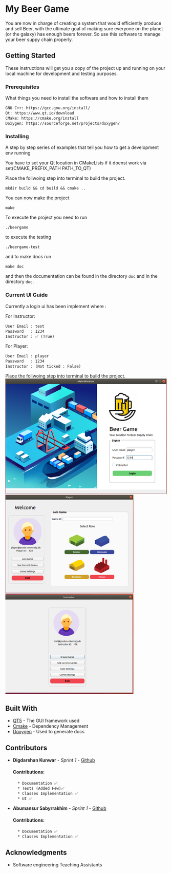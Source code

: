 # My Beer Game

 You are now in charge of creating a system that would efficiently produce and sell Beer, with the ultimate goal of making sure everyone on the planet (or the galaxy) has enough beers forever. So use this software to manage your beer suppy chain properly.

## Getting Started

These instructions will get you a copy of the project up and running on your local machine for development and testing purposes.

### Prerequisites

What things you need to install the software and how to install them

```
GNU C++: https://gcc.gnu.org/install/
Qt: https://www.qt.io/download
CMake: https://cmake.org/install
Doxygen: https://sourceforge.net/projects/doxygen/
```

### Installing

A step by step series of examples that tell you how to get a development env running

You have to set your Qt location in CMakeLists if it doenst work via set(CMAKE_PREFIX_PATH PATH_TO_QT)

Place the follwoing step into terminal to build the project.

```
mkdir build && cd build && cmake ..
```

You can now make the project

```
make
```

To execute the project you need to run
```
./beergame
```

to execute the testing

```
./beergame-test
```

and to make docs run

```
make doc
```

and then the documentation can be found in the directory `doc` and in the directory `doc`.

### Current UI Guide 

Currently a login ui has been implement where :

For Instructor:
```
User Email : test
Password   : 1234
Instructor : ✅ (True)
```
For Player:
```
User Email : player
Password   : 1234
Instructor : (Not ticked : False)
```

Place the follwoing step into terminal to build the project.
<img src="examples/login.png" alt="drawing" width="800"/>
<img src="examples/player.png" alt="drawing" width="400"/>
<img src="examples/instructor.png" alt="drawing" width="400"/>


## Built With

* [QT5](qt.io) - The GUI framework used
* [Cmake](https://cmake.org) - Dependency Management
* [Doxygen](http://www.doxygen.nl) - Used to generate docs


## Contributors

* **Digdarshan Kunwar** - *Sprint 1* - [Github](https://github.com/digggy )
    #### Contributions:

        * Documentation ✅
        * Tests (Added Few)✅
        * Classes Implementation ✅
        * UI ✅
    
* **Abumansur Sabyrrakhim** - *Sprint 1* - [Github](https://github.com/@sabyrrakhim06 )
    #### Contributions:
        * Documentation ✅
        * Classes Implementation ✅
        
## Acknowledgments

* Software engineering Teaching Assistants


